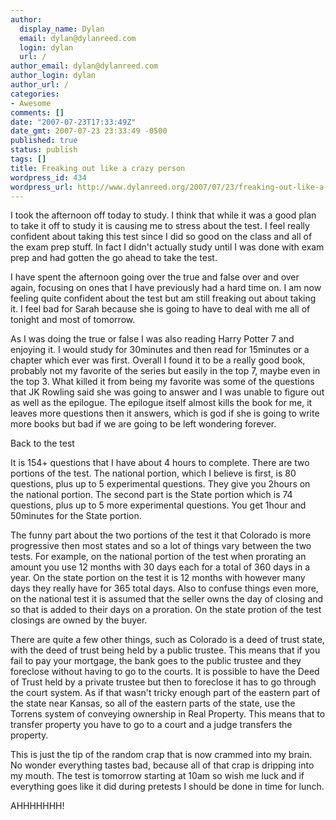 ```yaml
---
author:
  display_name: Dylan
  email: dylan@dylanreed.com
  login: dylan
  url: /
author_email: dylan@dylanreed.com
author_login: dylan
author_url: /
categories:
- Awesome
comments: []
date: "2007-07-23T17:33:49Z"
date_gmt: 2007-07-23 23:33:49 -0500
published: true
status: publish
tags: []
title: Freaking out like a crazy person
wordpress_id: 434
wordpress_url: http://www.dylanreed.org/2007/07/23/freaking-out-like-a-crazy-person/
---
```


I took the afternoon off today to study. I think that while it was a good plan to take it off to study it is causing me to stress about the test. I feel really confident about taking this test since I did so good on the class and all of the exam prep stuff. In fact I didn't actually study until I was done with exam prep and had gotten the go ahead to take the test.

I have spent the afternoon going over the true and false over and over again, focusing on ones that I have previously had a hard time on. I am now feeling quite confident about the test but am still freaking out about taking it. I feel bad for Sarah because she is going to have to deal with me all of tonight and most of tomorrow.  
  
As I was doing the true or false I was also reading Harry Potter 7 and enjoying it. I would study for 30minutes and then read for 15minutes or a chapter which ever was first. Overall I found it to be a really good book, probably not my favorite of the series but easily in the top 7, maybe even in the top 3. What killed it from being my favorite was some of the questions that JK Rowling said she was going to answer and I was unable to figure out as well as the epilogue. The epilogue itself almost kills the book for me, it leaves more questions then it answers, which is god if she is going to write more books but bad if we are going to be left wondering forever.

Back to the test

It is 154+ questions that I have about 4 hours to complete. There are two portions of the test. The national portion, which I believe is first, is 80 questions, plus up to 5 experimental questions. They give you 2hours on the national portion. The second part is the State portion which is 74 questions, plus up to 5 more experimental questions. You get 1hour and 50minutes for the State portion.

The funny part about the two portions of the test it that Colorado is more progressive then most states and so a lot of things vary between the two tests. For example, on the national portion of the test when prorating an amount you use 12 months with 30 days each for a total of 360 days in a year. On the state portion on the test it is 12 months with however many days they really have for 365 total days. Also to confuse things even more, on the national test it is assumed that the seller owns the day of closing and so that is added to their days on a proration. On the state protion of the test closings are owned by the buyer.

There are quite a few other things, such as Colorado is a deed of trust state, with the deed of trust being held by a public trustee. This means that if you fail to pay your mortgage, the bank goes to the public trustee and they foreclose without having to go to the courts. It is possible to have the Deed of Trust held by a private trustee but then to foreclose it has to go through the court system. As if that wasn't tricky enough part of the eastern part of the state near Kansas, so all of the eastern parts of the state, use the Torrens system of conveying ownership in Real Property. This means that to transfer property you have to go to a court and a judge transfers the property.

This is just the tip of the random crap that is now crammed into my brain. No wonder everything tastes bad, because all of that crap is dripping into my mouth. The test is tomorrow starting at 10am so wish me luck and if everything goes like it did during pretests I should be done in time for lunch.

AHHHHHHH!
